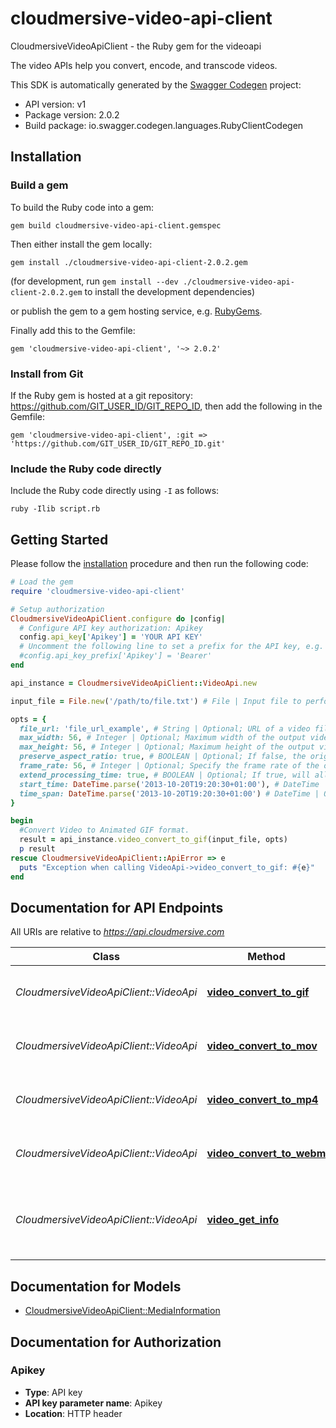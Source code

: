 # cloudmersive-video-api-client

CloudmersiveVideoApiClient - the Ruby gem for the videoapi

The video APIs help you convert, encode, and transcode videos.

This SDK is automatically generated by the [Swagger Codegen](https://github.com/swagger-api/swagger-codegen) project:

- API version: v1
- Package version: 2.0.2
- Build package: io.swagger.codegen.languages.RubyClientCodegen

## Installation

### Build a gem

To build the Ruby code into a gem:

```shell
gem build cloudmersive-video-api-client.gemspec
```

Then either install the gem locally:

```shell
gem install ./cloudmersive-video-api-client-2.0.2.gem
```
(for development, run `gem install --dev ./cloudmersive-video-api-client-2.0.2.gem` to install the development dependencies)

or publish the gem to a gem hosting service, e.g. [RubyGems](https://rubygems.org/).

Finally add this to the Gemfile:

    gem 'cloudmersive-video-api-client', '~> 2.0.2'

### Install from Git

If the Ruby gem is hosted at a git repository: https://github.com/GIT_USER_ID/GIT_REPO_ID, then add the following in the Gemfile:

    gem 'cloudmersive-video-api-client', :git => 'https://github.com/GIT_USER_ID/GIT_REPO_ID.git'

### Include the Ruby code directly

Include the Ruby code directly using `-I` as follows:

```shell
ruby -Ilib script.rb
```

## Getting Started

Please follow the [installation](#installation) procedure and then run the following code:
```ruby
# Load the gem
require 'cloudmersive-video-api-client'

# Setup authorization
CloudmersiveVideoApiClient.configure do |config|
  # Configure API key authorization: Apikey
  config.api_key['Apikey'] = 'YOUR API KEY'
  # Uncomment the following line to set a prefix for the API key, e.g. 'Bearer' (defaults to nil)
  #config.api_key_prefix['Apikey'] = 'Bearer'
end

api_instance = CloudmersiveVideoApiClient::VideoApi.new

input_file = File.new('/path/to/file.txt') # File | Input file to perform the operation on.

opts = { 
  file_url: 'file_url_example', # String | Optional; URL of a video file being used for conversion. Use this option for files larger than 2GB.
  max_width: 56, # Integer | Optional; Maximum width of the output video, up to the original video width. Defaults to 250 pixels.
  max_height: 56, # Integer | Optional; Maximum height of the output video, up to the original video width. Defaults to 250 pixels.
  preserve_aspect_ratio: true, # BOOLEAN | Optional; If false, the original video's aspect ratio will not be preserved, allowing customization of the aspect ratio using maxWidth and maxHeight, potentially skewing the video. Default is true.
  frame_rate: 56, # Integer | Optional; Specify the frame rate of the output video. Defaults to 24 frames per second.
  extend_processing_time: true, # BOOLEAN | Optional; If true, will allow additional processing time for the video file conversion, using one API call per additional minute over the 5 minute default processing time, up to a maximum of 25 total minutes. This is generally necessary for files larger than 500 MB or longer than 30 minutes.
  start_time: DateTime.parse('2013-10-20T19:20:30+01:00'), # DateTime | Optional; Specify the desired starting time of the GIF video in TimeSpan format.
  time_span: DateTime.parse('2013-10-20T19:20:30+01:00') # DateTime | Optional; Specify the desired length of the GIF video in TimeSpan format. Limit is 30 minutes.
}

begin
  #Convert Video to Animated GIF format.
  result = api_instance.video_convert_to_gif(input_file, opts)
  p result
rescue CloudmersiveVideoApiClient::ApiError => e
  puts "Exception when calling VideoApi->video_convert_to_gif: #{e}"
end

```

## Documentation for API Endpoints

All URIs are relative to *https://api.cloudmersive.com*

Class | Method | HTTP request | Description
------------ | ------------- | ------------- | -------------
*CloudmersiveVideoApiClient::VideoApi* | [**video_convert_to_gif**](docs/VideoApi.md#video_convert_to_gif) | **POST** /video/convert/to/gif | Convert Video to Animated GIF format.
*CloudmersiveVideoApiClient::VideoApi* | [**video_convert_to_mov**](docs/VideoApi.md#video_convert_to_mov) | **POST** /video/convert/to/mov | Convert Video to MOV format.
*CloudmersiveVideoApiClient::VideoApi* | [**video_convert_to_mp4**](docs/VideoApi.md#video_convert_to_mp4) | **POST** /video/convert/to/mp4 | Convert Video to MP4 format.
*CloudmersiveVideoApiClient::VideoApi* | [**video_convert_to_webm**](docs/VideoApi.md#video_convert_to_webm) | **POST** /video/convert/to/webm | Convert Video to WEBM format.
*CloudmersiveVideoApiClient::VideoApi* | [**video_get_info**](docs/VideoApi.md#video_get_info) | **POST** /video/convert/get-info | Get detailed information about a video or audio file


## Documentation for Models

 - [CloudmersiveVideoApiClient::MediaInformation](docs/MediaInformation.md)


## Documentation for Authorization


### Apikey

- **Type**: API key
- **API key parameter name**: Apikey
- **Location**: HTTP header

